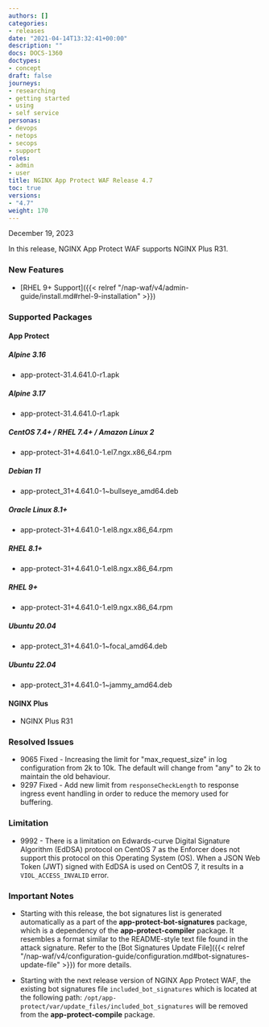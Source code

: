 ```yaml
---
authors: []
categories:
- releases
date: "2021-04-14T13:32:41+00:00"
description: ""
docs: DOCS-1360
doctypes:
- concept
draft: false
journeys:
- researching
- getting started
- using
- self service
personas:
- devops
- netops
- secops
- support
roles:
- admin
- user
title: NGINX App Protect WAF Release 4.7
toc: true
versions:
- "4.7"
weight: 170
---
```


December 19, 2023

In this release, NGINX App Protect WAF supports NGINX Plus R31.

### New Features

- [RHEL 9+ Support]({{< relref "/nap-waf/v4/admin-guide/install.md#rhel-9-installation" >}})


### Supported Packages

#### App Protect

##### Alpine 3.16

- app-protect-31.4.641.0-r1.apk

##### Alpine 3.17

- app-protect-31.4.641.0-r1.apk

##### CentOS 7.4+ / RHEL 7.4+ / Amazon Linux 2

- app-protect-31+4.641.0-1.el7.ngx.x86_64.rpm

##### Debian 11

- app-protect_31+4.641.0-1~bullseye_amd64.deb

##### Oracle Linux 8.1+

- app-protect-31+4.641.0-1.el8.ngx.x86_64.rpm

##### RHEL 8.1+

- app-protect-31+4.641.0-1.el8.ngx.x86_64.rpm

##### RHEL 9+ 

- app-protect-31+4.641.0-1.el9.ngx.x86_64.rpm

##### Ubuntu 20.04

- app-protect_31+4.641.0-1~focal_amd64.deb

##### Ubuntu 22.04

- app-protect_31+4.641.0-1~jammy_amd64.deb


#### NGINX Plus

- NGINX Plus R31


### Resolved Issues

- 9065 Fixed - Increasing the limit for "max_request_size" in log configuration from 2k to 10k. The default will change from "any" to 2k to maintain the old behaviour.
- 9297 Fixed - Add new limit from `responseCheckLength` to response ingress event handling in order to reduce the memory used for buffering. 

### Limitation

- 9992 - There is a limitation on Edwards-curve Digital Signature Algorithm (EdDSA) protocol on CentOS 7 as the Enforcer does not support this protocol on this Operating System (OS). When a JSON Web Token (JWT) signed with EdDSA is used on CentOS 7, it results in a `VIOL_ACCESS_INVALID` error.

### **Important Notes**

- Starting with this release, the bot signatures list is generated automatically as a part of the **app-protect-bot-signatures** package, which is a dependency of the **app-protect-compiler** package. It resembles a format similar to the README-style text file found in the attack signature.
Refer to the [Bot Signatures Update File]({{< relref "/nap-waf/v4/configuration-guide/configuration.md#bot-signatures-update-file" >}}) for more details.

- Starting with the next release version of NGINX App Protect WAF, the existing bot signatures file `included_bot_signatures` which is located at the following path: `/opt/app-protect/var/update_files/included_bot_signatures` will be removed from the **app-protect-compile** package.
